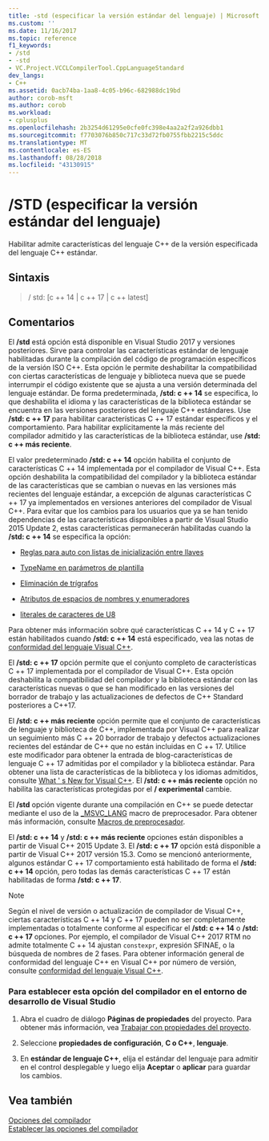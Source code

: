```yaml
---
title: -std (especificar la versión estándar del lenguaje) | Microsoft Docs
ms.custom: ''
ms.date: 11/16/2017
ms.topic: reference
f1_keywords:
- /std
- -std
- VC.Project.VCCLCompilerTool.CppLanguageStandard
dev_langs:
- C++
ms.assetid: 0acb74ba-1aa8-4c05-b96c-682988dc19bd
author: corob-msft
ms.author: corob
ms.workload:
- cplusplus
ms.openlocfilehash: 2b3254d61295e0cfe0fc398e4aa2a2f2a926dbb1
ms.sourcegitcommit: f7703076b850c717c33d72fb0755fbb2215c5ddc
ms.translationtype: MT
ms.contentlocale: es-ES
ms.lasthandoff: 08/28/2018
ms.locfileid: "43130915"
---
```

# <a name="std-specify-language-standard-version"></a>/STD (especificar la versión estándar del lenguaje)

Habilitar admite características del lenguaje C++ de la versión especificada del lenguaje C++ estándar.

## <a name="syntax"></a>Sintaxis

> / std: [c ++ 14 | c ++ 17 | c ++ latest]

## <a name="remarks"></a>Comentarios

El **/std** está opción está disponible en Visual Studio 2017 y versiones posteriores. Sirve para controlar las características estándar de lenguaje habilitadas durante la compilación del código de programación específicos de la versión ISO C++. Esta opción le permite deshabilitar la compatibilidad con ciertas características de lenguaje y biblioteca nueva que se puede interrumpir el código existente que se ajusta a una versión determinada del lenguaje estándar. De forma predeterminada, **/std: c ++ 14** se especifica, lo que deshabilita el idioma y las características de la biblioteca estándar se encuentra en las versiones posteriores del lenguaje C++ estándares. Use **/std: c ++ 17** para habilitar características C ++ 17 estándar específicos y el comportamiento. Para habilitar explícitamente la más reciente del compilador admitido y las características de la biblioteca estándar, use **/std: c ++ más reciente**.

El valor predeterminado **/std: c ++ 14** opción habilita el conjunto de características C ++ 14 implementada por el compilador de Visual C++. Esta opción deshabilita la compatibilidad del compilador y la biblioteca estándar de las características que se cambian o nuevas en las versiones más recientes del lenguaje estándar, a excepción de algunas características C ++ 17 ya implementados en versiones anteriores del compilador de Visual C++. Para evitar que los cambios para los usuarios que ya se han tenido dependencias de las características disponibles a partir de Visual Studio 2015 Update 2, estas características permanecerán habilitadas cuando la **/std: c ++ 14** se especifica la opción:

- [Reglas para auto con listas de inicialización entre llaves](http://www.open-std.org/jtc1/sc22/wg21/docs/papers/2014/n3922.html)

- [TypeName en parámetros de plantilla](http://www.open-std.org/jtc1/sc22/wg21/docs/papers/2014/n4051.html)

- [Eliminación de trígrafos](http://www.open-std.org/jtc1/sc22/wg21/docs/papers/2014/n4086.html)

- [Atributos de espacios de nombres y enumeradores](http://www.open-std.org/jtc1/sc22/wg21/docs/papers/2014/n4266.html)

- [literales de caracteres de U8](http://www.open-std.org/jtc1/sc22/wg21/docs/papers/2014/n4267.html)

Para obtener más información sobre qué características C ++ 14 y C ++ 17 están habilitados cuando **/std: c ++ 14** está especificado, vea las notas de [conformidad del lenguaje Visual C++](../../visual-cpp-language-conformance.md).
  
El **/std: c ++ 17** opción permite que el conjunto completo de características C ++ 17 implementada por el compilador de Visual C++. Esta opción deshabilita la compatibilidad del compilador y la biblioteca estándar con las características nuevas o que se han modificado en las versiones del borrador de trabajo y las actualizaciones de defectos de C++ Standard posteriores a C++17.  
  
El **/std: c ++ más reciente** opción permite que el conjunto de características de lenguaje y biblioteca de C++, implementada por Visual C++ para realizar un seguimiento más C ++ 20 borrador de trabajo y defectos actualizaciones recientes del estándar de C++ que no están incluidas en C ++ 17. Utilice este modificador para obtener la entrada de blog-características de lenguaje C ++ 17 admitidas por el compilador y la biblioteca estándar. Para obtener una lista de características de la biblioteca y los idiomas admitidos, consulte [What ' s New for Visual C++](../../what-s-new-for-visual-cpp-in-visual-studio.md). El **/std: c ++ más reciente** opción no habilita las características protegidas por el **/ experimental** cambie.  
  
El **/std** opción vigente durante una compilación en C++ se puede detectar mediante el uso de la [ \_MSVC\_LANG](../../preprocessor/predefined-macros.md) macro de preprocesador. Para obtener más información, consulte [Macros de preprocesador](../../preprocessor/predefined-macros.md).

El **/std: c ++ 14** y **/std: c ++ más reciente** opciones están disponibles a partir de Visual C++ 2015 Update 3. El **/std: c ++ 17** opción está disponible a partir de Visual C++ 2017 versión 15.3. Como se mencionó anteriormente, algunos estándar C ++ 17 comportamiento está habilitado de forma el **/std: c ++ 14** opción, pero todas las demás características C ++ 17 están habilitadas de forma **/std: c ++ 17**.
  
> [!NOTE]
> Según el nivel de versión o actualización de compilador de Visual C++, ciertas características C ++ 14 y C ++ 17 pueden no ser completamente implementadas o totalmente conforme al especificar el **/std: c ++ 14** o **/std: c ++ 17** opciones. Por ejemplo, el compilador de Visual C++ 2017 RTM no admite totalmente C ++ 14 ajustan `constexpr`, expresión SFINAE, o la búsqueda de nombres de 2 fases. Para obtener información general de conformidad del lenguaje C++ en Visual C++ por número de versión, consulte [conformidad del lenguaje Visual C++](../../visual-cpp-language-conformance.md). 
  
### <a name="to-set-this-compiler-option-in-the-visual-studio-development-environment"></a>Para establecer esta opción del compilador en el entorno de desarrollo de Visual Studio  
  
1.  Abra el cuadro de diálogo **Páginas de propiedades** del proyecto. Para obtener más información, vea [Trabajar con propiedades del proyecto](../../ide/working-with-project-properties.md).  
  
2.  Seleccione **propiedades de configuración**, **C o C++**, **lenguaje**.  
  
3.  En **estándar de lenguaje C++**, elija el estándar del lenguaje para admitir en el control desplegable y luego elija **Aceptar** o **aplicar** para guardar los cambios.  
  
## <a name="see-also"></a>Vea también  
  
[Opciones del compilador](../../build/reference/compiler-options.md)   
[Establecer las opciones del compilador](../../build/reference/setting-compiler-options.md)   
